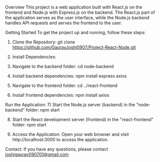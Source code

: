 Overview
This project is a web application built with React.js on the frontend and Node.js with Express.js on the backend.
The React.js part of the application serves as the user interface, while the Node.js backend handles API requests and serves the frontend to the user.

Getting Started
To get the project up and running, follow these steps:

1) Clone the Repository:
git clone https://github.com/GauravJoshi0907/Project-React-Node.git

2) Install Dependencies:

3) Navigate to the backend folder:
cd node-backend

4) Install backend dependencies:
npm install express axios

5) Navigate to the frontend folder:
cd ../react-frontend

6) Install frontend dependencies:
npm install axios

Run the Application:
7) Start the Node.js server (backend) in the "node-backend" folder:
npm start

8) Start the React development server (frontend) in the "react-frontend" folder:
npm start

9) Access the Application:
Open your web browser and visit http://localhost:3000 to access the application.



Contact:
If you have any questions, please contact joshigaurav090701@gmail.com
